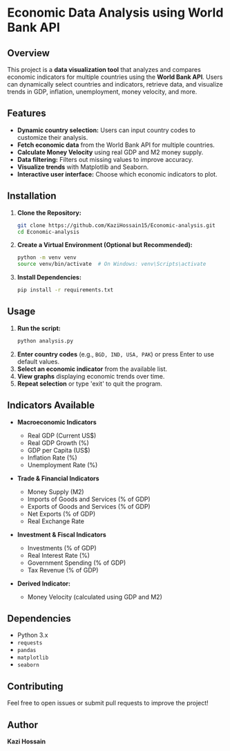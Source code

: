 # Economic Data Analysis using World Bank API

## Overview

This project is a **data visualization tool** that analyzes and compares economic indicators for multiple countries using the **World Bank API**. Users can dynamically select countries and indicators, retrieve data, and visualize trends in GDP, inflation, unemployment, money velocity, and more.

## Features

- **Dynamic country selection:** Users can input country codes to customize their analysis.
- **Fetch economic data** from the World Bank API for multiple countries.
- **Calculate Money Velocity** using real GDP and M2 money supply.
- **Data filtering:** Filters out missing values to improve accuracy.
- **Visualize trends** with Matplotlib and Seaborn.
- **Interactive user interface:** Choose which economic indicators to plot.

## Installation

1. **Clone the Repository:**

   ```sh
   git clone https://github.com/KaziHossain15/Economic-analysis.git
   cd Economic-analysis
   ```

2. **Create a Virtual Environment (Optional but Recommended):**

   ```sh
   python -m venv venv
   source venv/bin/activate  # On Windows: venv\Scripts\activate
   ```

3. **Install Dependencies:**

   ```sh
   pip install -r requirements.txt
   ```

## Usage

1. **Run the script:**
   ```sh
   python analysis.py
   ```
2. **Enter country codes** (e.g., `BGD, IND, USA, PAK`) or press Enter to use default values.
3. **Select an economic indicator** from the available list.
4. **View graphs** displaying economic trends over time.
5. **Repeat selection** or type 'exit' to quit the program.

## Indicators Available

- **Macroeconomic Indicators**

  - Real GDP (Current US\$)
  - Real GDP Growth (%)
  - GDP per Capita (US\$)
  - Inflation Rate (%)
  - Unemployment Rate (%)

- **Trade & Financial Indicators**

  - Money Supply (M2)
  - Imports of Goods and Services (% of GDP)
  - Exports of Goods and Services (% of GDP)
  - Net Exports (% of GDP)
  - Real Exchange Rate

- **Investment & Fiscal Indicators**

  - Investments (% of GDP)
  - Real Interest Rate (%)
  - Government Spending (% of GDP)
  - Tax Revenue (% of GDP)

- **Derived Indicator:**

  - Money Velocity (calculated using GDP and M2)

## Dependencies

- Python 3.x
- `requests`
- `pandas`
- `matplotlib`
- `seaborn`

## Contributing

Feel free to open issues or submit pull requests to improve the project!

## Author

**Kazi Hossain**